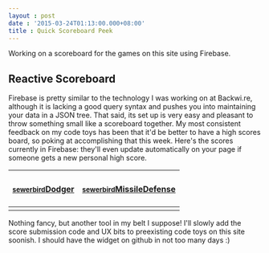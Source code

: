 ```yaml
---
layout : post
date : '2015-03-24T01:13:00.000+08:00'
title : Quick Scoreboard Peek
---
```


Working on a scoreboard for the games on this site using Firebase. 

## Reactive Scoreboard

Firebase is pretty similar to the technology I was working on at Backwi.re, although it is lacking a good query syntax and pushes you into maintaining your data in a JSON tree. That said, its set up is very easy and pleasant to throw something small like a scoreboard together. My most consistent feedback on my code toys has been that it'd be better to have a high scores board, so poking at accomplishing that this week. Here's the scores currently in Firebase: they'll even update automatically on your page if someone gets a new personal high score.

<table class="table-bordered">
	<thead>
		<tr>
			<th><a href="http://sewerbird.github.io/blog/coding/2015/03/20/Dodger"><h4><small>sewerbird</small>Dodger</h4></a></th>
			<th><a href="http://sewerbird.github.io/blog/coding/2015/03/14/missiledefense"><h4><small>sewerbird</small>MissileDefense</h4></a></th>
		</tr>
	</thead>
	<tbody>
		<tr>
			<td id="scrDodger">
			</td>
			<td id="scrMissile">
			</td>
		</tr>
	</tbody>
</table>

Nothing fancy, but another tool in my belt I suppose! I'll slowly add the score submission code and UX bits to preexisting code toys on this site soonish. I should have the widget on github in not too many days :)

<script src="https://cdn.firebase.com/js/client/2.2.3/firebase.js"></script>
<script type='text/javascript' src="/scripts/dodger/lib/lodash.js"></script>
<script>
function getScores(db_game_ref, callback)
{
	db_game_ref.orderByChild("score").on("value", function(snapshot){
		var results = snapshot.val()
		callback(results)
	})
}
function submitScore(db_game_ref, username, score)
{
	var tgt = db_game_ref.child("/"+username)
	tgt.once("value",function(data){
		var results = data.val()
		if(results && results.score < score)
			tgt.update({score:score})
	})
}
function displayScore(results,divid){
	var div = document.getElementById(divid)
	while(div.firstChild)
		div.removeChild(div.firstChild)
	var table = document.createElement("table")
	var tbody = document.createElement("tbody")
	_.forInRight(results, function(data, user){
		var tr = document.createElement("tr")
		var tdUsr = document.createElement("td")
		var tdScr = document.createElement("td")
		var usr = document.createTextNode(user)
		var scr = document.createTextNode(Math.floor(data.score))
		tdUsr.appendChild(usr)
		tdScr.appendChild(scr)
		tr.appendChild(tdUsr)
		tr.appendChild(tdScr)
		tbody.appendChild(tr)
	})
	table.appendChild(tbody)
	div.appendChild(table)
}
getScores(new Firebase("https://sewerbird-high-score.firebaseio.com/Dodger"),function(res){displayScore(res,"scrDodger")})
getScores(new Firebase("https://sewerbird-high-score.firebaseio.com/Missile Defense"),function(res){displayScore(res,"scrMissile")})

</script>
